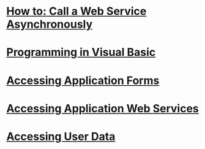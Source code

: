 # [How to: Call a Web Service Asynchronously](how-to-call-a-web-service-asynchronously.md)
# [Programming in Visual Basic](index.md)
# [Accessing Application Forms](accessing-application-forms.md)
# [Accessing Application Web Services](accessing-application-web-services.md)
# [Accessing User Data](accessing-user-data.md)
